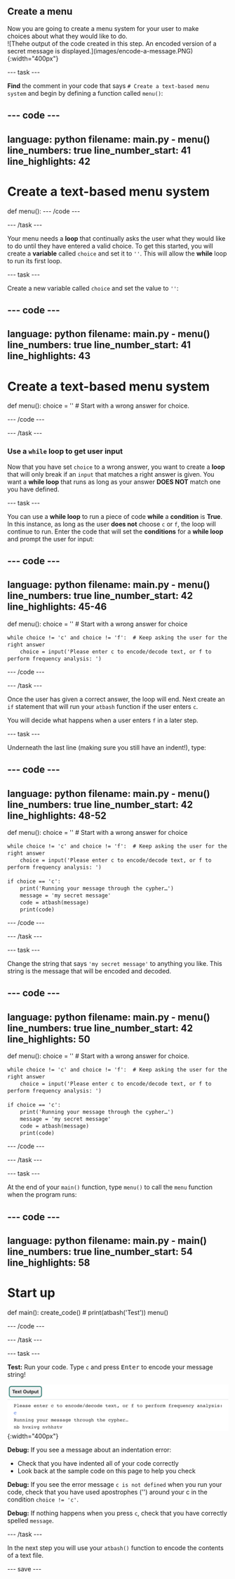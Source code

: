 ## Create a menu

<div style="display: flex; flex-wrap: wrap">
<div style="flex-basis: 200px; flex-grow: 1; margin-right: 15px;">
Now you are going to create a menu system for your user to make choices about what they would like to do. 
</div>
<div>
![Thehe output of the code created in this step. An encoded version of a secret message is displayed.](images/encode-a-message.PNG){:width="400px"}
</div>
</div>

--- task ---

**Find** the comment in your code that says `# Create a text-based menu system` and begin by defining a function called `menu()`:

--- code ---
---
language: python filename: main.py - menu() line_numbers: true line_number_start: 41
line_highlights: 42
---
# Create a text-based menu system
def menu(): --- /code ---

--- /task ---

Your menu needs a **loop** that continually asks the user what they would like to do until they have entered a valid choice. To get this started, you will create a **variable** called `choice` and set it to `''`. This will allow the **while** loop to run its first loop.

--- task ---

Create a new variable called `choice` and set the value to `''`:

--- code ---
---
language: python filename: main.py - menu() line_numbers: true line_number_start: 41
line_highlights: 43
---
# Create a text-based menu system
def menu(): choice = ''  # Start with a wrong answer for choice.

--- /code ---

--- /task ---

### Use a `while` loop to get user input

Now that you have set `choice` to a wrong answer, you want to create a **loop** that will only break if an `input` that matches a right answer is given. You want a **while loop** that runs as long as your answer **DOES NOT** match one you have defined.

--- task ---

You can use a **while loop** to run a piece of code **while** a **condition** is **True**. In this instance, as long as the user **does not** choose `c` or `f`, the loop will continue to run. Enter the code that will set the **conditions** for a **while loop** and prompt the user for input:

--- code ---
---
language: python filename: main.py - menu() line_numbers: true line_number_start: 42
line_highlights: 45-46
---
def menu(): choice = ''  # Start with a wrong answer for choice

    while choice != 'c' and choice != 'f':  # Keep asking the user for the right answer
        choice = input('Please enter c to encode/decode text, or f to perform frequency analysis: ')
--- /code ---

--- /task ---

Once the user has given a correct answer, the loop will end. Next create an `if` statement that will run your `atbash` function if the user enters `c`.

You will decide what happens when a user enters `f` in a later step.

--- task ---

Underneath the last line (making sure you still have an indent!), type:

--- code ---
---
language: python filename: main.py - menu() line_numbers: true line_number_start: 42
line_highlights: 48-52
---
def menu(): choice = ''  # Start with a wrong answer for choice

    while choice != 'c' and choice != 'f':  # Keep asking the user for the right answer
        choice = input('Please enter c to encode/decode text, or f to perform frequency analysis: ')
    
    if choice == 'c':
        print('Running your message through the cypher…')
        message = 'my secret message' 
        code = atbash(message)
        print(code)

--- /code ---

--- /task ---

--- task ---

Change the string that says `'my secret message'` to anything you like. This string is the message that will be encoded and decoded.

--- code ---
---
language: python filename: main.py - menu() line_numbers: true line_number_start: 42
line_highlights: 50
---
def menu(): choice = ''  # Start with a wrong answer for choice.

    while choice != 'c' and choice != 'f':  # Keep asking the user for the right answer
        choice = input('Please enter c to encode/decode text, or f to perform frequency analysis: ')
    
    if choice == 'c':
        print('Running your message through the cypher…')
        message = 'my secret message'
        code = atbash(message)
        print(code)

--- /code ---

--- /task ---

--- task ---

At the end of your `main()` function, type `menu()` to call the `menu` function when the program runs:

--- code ---
---
language: python filename: main.py - main() line_numbers: true line_number_start: 54
line_highlights: 58
---
# Start up
def main(): create_code() # print(atbash('Test')) menu()

--- /code ---

--- /task ---

--- task ---

**Test:** Run your code. Type `c` and press <kbd>Enter</kbd> to encode your message string!

![The output of the code created in this step. An encoded version of a secret message is displayed.](images/encode-a-message.PNG){:width="400px"}

**Debug:** If you see a message about an indentation error:
- Check that you have indented all of your code correctly
- Look back at the sample code on this page to help you check

**Debug:** If you see the error message `c is not defined` when you run your code, check that you have used apostrophes ('') around your c in the condition `choice != 'c'`.

**Debug:** If nothing happens when you press `c`, check that you have correctly spelled `message`.

--- /task ---

In the next step you will use your `atbash()` function to encode the contents of a text file.

--- save ---
